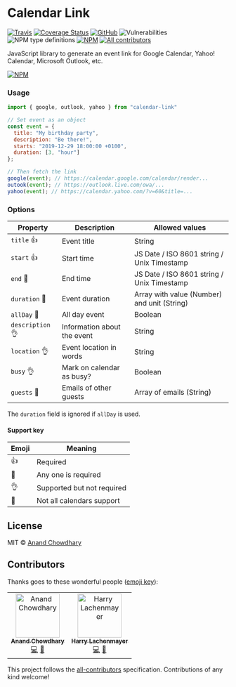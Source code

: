 # Calendar Link

[![Travis](https://img.shields.io/travis/AnandChowdhary/calendar-link.svg)](https://travis-ci.org/AnandChowdhary/calendar-link)
[![Coverage Status](https://coveralls.io/repos/github/AnandChowdhary/calendar-link/badge.svg?branch=master)](https://coveralls.io/github/AnandChowdhary/calendar-link?branch=master)
[![GitHub](https://img.shields.io/github/license/anandchowdhary/calendar-link.svg)](https://github.com/AnandChowdhary/calendar-link/blob/master/LICENSE)
![Vulnerabilities](https://img.shields.io/snyk/vulnerabilities/github/AnandChowdhary/calendar-link.svg)
![NPM type definitions](https://img.shields.io/npm/types/calendar-link.svg)
[![NPM](https://img.shields.io/npm/v/calendar-link.svg)](https://www.npmjs.com/package/calendar-link)
[![All contributors](https://img.shields.io/badge/all_contributors-2-orange.svg)](#contributors)

JavaScript library to generate an event link for Google Calendar, Yahoo! Calendar, Microsoft Outlook, etc.

[![NPM](https://nodei.co/npm/calendar-link.png)](https://npm.im/calendar-link/)

### Usage

```js
import { google, outlook, yahoo } from "calendar-link"

// Set event as an object
const event = {
  title: "My birthday party",
  description: "Be there!",
  starts: "2019-12-29 18:00:00 +0100",
  duration: [3, "hour"]
};

// Then fetch the link
google(event); // https://calendar.google.com/calendar/render...
outook(event); // https://outlook.live.com/owa/...
yahoo(event); // https://calendar.yahoo.com/?v=60&title=...
```

### Options

| Property         | Description                 | Allowed values                              |
|------------------|-----------------------------|---------------------------------------------|
| `title` 👍       | Event title                 | String                                      |
| `start` 👍       | Start time                  | JS Date / ISO 8601 string / Unix Timestamp  |
| `end` 🤙         | End time                    | JS Date / ISO 8601 string / Unix Timestamp  |
| `duration` 🤙    | Event duration              | Array with value (Number) and unit (String) |
| `allDay` 🤙      | All day event               | Boolean                                     |
| `description` 👌 | Information about the event | String                                      |
| `location` 👌    | Event location in words     | String                                      |
| `busy` 👌        | Mark on calendar as busy?   | Boolean                                     |
| `guests` 🤞      | Emails of other guests      | Array of emails (String)                    |

The `duration` field is ignored if `allDay` is used.

#### Support key

| Emoji | Meaning |
| --- | --- |
| 👍 | Required |
| 🤙 | Any one is required |
| 👌 | Supported but not required |
| 🤞 | Not all calendars support |

## License

MIT © [Anand Chowdhary](https://anandchowdhary.com/?utm_source=github&utm_medium=calendar-link&utm_campaign=readme)

## Contributors

Thanks goes to these wonderful people ([emoji key](https://allcontributors.org/docs/en/emoji-key)):

<!-- ALL-CONTRIBUTORS-LIST:START - Do not remove or modify this section -->
<!-- prettier-ignore -->
<table><tr><td align="center"><a href="https://anandchowdhary.com/?utm_source=github&utm_campaign=about-link"><img src="https://avatars3.githubusercontent.com/u/2841780?v=4" width="100px;" alt="Anand Chowdhary"/><br /><sub><b>Anand Chowdhary</b></sub></a><br /><a href="https://github.com/AnandChowdhary/calendar-link/commits?author=AnandChowdhary" title="Code">💻</a> <a href="https://github.com/AnandChowdhary/calendar-link/commits?author=AnandChowdhary" title="Documentation">📖</a></td><td align="center"><a href="https://keybase.io/lachenmayer"><img src="https://avatars1.githubusercontent.com/u/38614?v=4" width="100px;" alt="Harry Lachenmayer"/><br /><sub><b>Harry Lachenmayer</b></sub></a><br /><a href="https://github.com/AnandChowdhary/calendar-link/commits?author=lachenmayer" title="Code">💻</a> <a href="https://github.com/AnandChowdhary/calendar-link/commits?author=lachenmayer" title="Documentation">📖</a></td></tr></table>

<!-- ALL-CONTRIBUTORS-LIST:END -->

This project follows the [all-contributors](https://github.com/all-contributors/all-contributors) specification. Contributions of any kind welcome!
